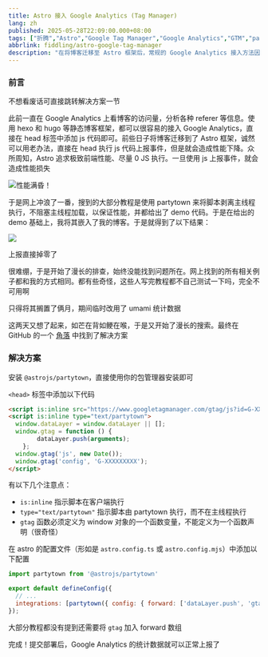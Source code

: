 ```yaml
---
title: Astro 接入 Google Analytics (Tag Manager)
lang: zh
published: 2025-05-28T22:09:00.000+08:00
tags: ["折腾","Astro","Google Tag Manager","Google Analytics","GTM","partytown"]
abbrlink: fiddling/astro-google-tag-manager
description: "在将博客迁移至 Astro 框架后，常规的 Google Analytics 接入方法因性能因素而不再适用。尽管可以在 head 标签中直接添加 js 代码进行事件上报，这会影响页面性能。为了保持 Astro 的高效表现，采用了 partytown 技术，将脚本从主线程中剥离，确保加载过程不受影响。在此基础上，结合 demo 代码成功实现了 Google Analytics 的无缝接入，达成了性能与数据分析的平衡。"
---
```


### 前言

不想看废话可直接跳转解决方案一节

此前一直在 Google Analytics 上看博客的访问量，分析各种 referer 等信息。使用 hexo 和 hugo 等静态博客框架，都可以很容易的接入 Google Analytics，直接在 head 标签中添加 js 代码即可。前些日子将博客迁移到了 Astro 框架，诚然可以用老办法，直接在 head 执行 js 代码上报事件，但是就会造成性能下降。众所周知，Astro 追求极致前端性能、尽量 0 JS 执行。一旦使用 js 上报事件，就会造成性能损失

![性能满昏！](https://blog-img.shinya.click/2025/e1e778992ea6b393ed763a8642db3770.png)

于是网上冲浪了一番，搜到的大部分教程是使用 partytown 来将脚本剥离主线程执行，不阻塞主线程加载，以保证性能，并都给出了 demo 代码。于是在给出的 demo 基础上，我将其嵌入了我的博客。于是就得到了以下结果：

![](https://blog-img.shinya.click/2025/e5005b9f2321f6946761eef52156e777.png)

上报直接掉零了

很难绷，于是开始了漫长的排查，始终没能找到问题所在。网上找到的所有相关例子都和我的方式相同。都有些奇怪，这些人写完教程都不自己测试一下吗，完全不可用啊

只得将其搁置了俩月，期间临时改用了 umami 统计数据

这两天又想了起来，如芒在背如鲠在喉，于是又开始了漫长的搜索。最终在 GitHub 的一个 [角落](https://github.com/QwikDev/partytown/issues/382#issuecomment-1667675238) 中找到了解决方案

### 解决方案

安装 `@astrojs/partytown`，直接使用你的包管理器安装即可

`<head>` 标签中添加以下代码

```html
<script is:inline src="https://www.googletagmanager.com/gtag/js?id=G-XXXXXXXXX" type="text/partytown"></script>
<script is:inline type="text/partytown">
  window.dataLayer = window.dataLayer || [];
  window.gtag = function () {
        dataLayer.push(arguments);
    };
  window.gtag('js', new Date());
  window.gtag('config', 'G-XXXXXXXXX');
</script>
```

有以下几个注意点：
- `is:inline` 指示脚本在客户端执行
- `type="text/partytown"` 指示脚本由 partytown 执行，而不在主线程执行
- `gtag` 函数必须定义为 window 对象的一个函数变量，不能定义为一个函数声明（很奇怪）

在 astro 的配置文件（形如是 `astro.config.ts` 或 `astro.config.mjs`）中添加以下配置

```js
import partytown from '@astrojs/partytown'

export default defineConfig({
  // ...
  integrations: [partytown({ config: { forward: ['dataLayer.push', 'gtag'] } })],
});
```

大部分教程都没有提到还需要将 `gtag` 加入 forward 数组

完成！提交部署后，Google Analytics 的统计数据就可以正常上报了